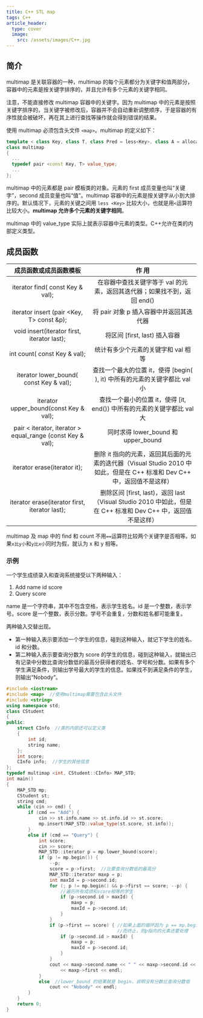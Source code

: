 ```yaml
---
title: C++ STL map
tags: C++
article_header:
  type: cover
  image:
    src: /assets/images/C++.jpg
---
```


<!--more-->

## 简介

multimap 是关联容器的一种，multimap 的每个元素都分为关键字和值两部分，容器中的元素是按关键字排序的，并且允许有多个元素的关键字相同。

注意，不能直接修改 multimap 容器中的关键字。因为 multimap 中的元素是按照关键字排序的，当关键字被修改后，容器并不会自动重新调整顺序，于是容器的有序性就会被破坏，再在其上进行查找等操作就会得到错误的结果。

使用 multimap 必须包含头文件 `<map>`。multimap 的定义如下：

```c++
template < class Key, class T, class Pred = less<Key>, class A = allocator<T> >
class multimap
{
  ...
  typedef pair <const Key, T> value_type;
  ...
};
```

multimap 中的元素都是 pair 模板类的对象。元素的 first 成员变量也叫“关键字”，second 成员变量也叫“值”。multimap 容器中的元素是按关键字从小到大排序的。默认情况下，元素的关键之间用 `less <Key>` 比较大小，也就是用`<`运算符比较大小。**multimap 允许多个元素的关键字相同**。

multimap 中的 value_type 实际上就表示容器中元素的类型。C++允许在类的内部定义类型。

## 成员函数

|                   成员函数或成员函数模板                   |                            作  用                            |
| :--------------------------------------------------------: | :----------------------------------------------------------: |
|              iterator find( const Key & val);              | 在容器中查找关键字等于 val 的元素，返回其迭代器；如果找不到，返回 end() |
|         iterator insert (pair <Key, T> const &p);          |           将 pair 对象 p 插入容器中并返回其迭代器            |
|        void insert(iterator first, iterator last);         |                将区间 [first, last) 插入容器                 |
|                int count( const Key & val);                |             统计有多少个元素的关键字和 val 相等              |
|          iterator lower_bound( const Key & val);           | 查找一个最大的位置 it，使得 [begin( ), it) 中所有的元素的关键字都比 val 小 |
|           iterator upper_bound(const Key & val);           | 查找一个最小的位置 it，使得 [it, end()) 中所有的元素的关键字都比 val 大 |
| pair < iterator, iterator > equal_range (const Key & val); |             同时求得 lower_bound 和 upper_bound              |
|                iterator erase(iterator it);                | 删除 it 指向的元素，返回其后面的元素的迭代器（Visual Studio 2010 中如此，但是在 C++ 标准和 Dev C++ 中，返回值不是这样） |
|       iterator erase(iterator first, iterator last);       | 删除区间 [first, last)，返回 last（Visual Studio 2010 中如此，但是在 C++ 标准和 Dev C++ 中，返回值不是这样） |


multimap 及 map 中的 find 和 count 不用`==`运算符比较两个关键字是否相等。如果`x比y小`和`y比x小`同时为假，就认为 x 和 y 相等。

### 示例

一个学生成绩录入和查询系统接受以下两种输入：
1) Add name id score
2) Query score

name 是一个字符串，其中不包含空格，表示学生姓名。id 是一个整数，表示学号。score 是一个整数，表示分数。学号不会重复，分数和姓名都可能重复。

两种输入交替出现。

- 第一种输入表示要添加一个学生的信息，碰到这种输入，就记下学生的姓名、id 和分数。
- 第二种输入表示要查询分数为 score 的学生的信息，碰到这种输入，就输出已有记录中分数比查询分数低的最高分获得者的姓名、学号和分数。如果有多个学生满足条件，则输出学号最大的学生的信息。如果找不到满足条件的学生，则输出“Nobody”。

```c++
#include <iostream>
#include <map>  //使用multimap需要包含此头文件
#include <string>
using namespace std;
class CStudent
{
public:
    struct CInfo  //类的内部还可以定义类
    {
        int id;
        string name;
    };
    int score;
    CInfo info;  //学生的其他信息
};
typedef multimap <int, CStudent::CInfo> MAP_STD;
int main()
{
    MAP_STD mp;
    CStudent st;
    string cmd;
    while (cin >> cmd) {
        if (cmd == "Add") {
            cin >> st.info.name >> st.info.id >> st.score;
            mp.insert(MAP_STD::value_type(st.score, st.info));
        }
        else if (cmd == "Query") {
            int score;
            cin >> score;
            MAP_STD::iterator p = mp.lower_bound(score);
            if (p != mp.begin()) {
                --p;
                score = p->first;  //比要查询分数低的最高分
                MAP_STD::iterator maxp = p;
                int maxId = p->second.id;
                for (; p != mp.begin() && p->first == score; --p) {
                    //遍历所有成绩和score相等的学生
                    if (p->second.id > maxId) {
                        maxp = p;
                        maxId = p->second.id;
                    }
                }
                if (p->first == score) { //如果上面的循环因为 p == mp.begin()
                                         //而终止，则p指向的元素还要处理
                    if (p->second.id > maxId) {
                        maxp = p;
                        maxId = p->second.id;
                    }
                }
                cout << maxp->second.name << " " << maxp->second.id << " "
                    << maxp->first << endl;
            }
            else  //lower_bound 的结果就是 begin，说明没有分数比查询分数低
                cout << "Nobody" << endl;
        }
    }
    return 0;
}
```

